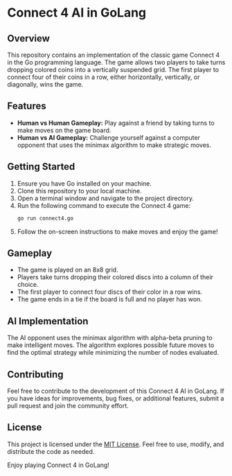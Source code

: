 # Connect 4 AI in GoLang

## Overview

This repository contains an implementation of the classic game Connect 4 in the Go programming language. The game allows two players to take turns dropping colored coins into a vertically suspended grid. The first player to connect four of their coins in a row, either horizontally, vertically, or diagonally, wins the game.

## Features

- **Human vs Human Gameplay:** Play against a friend by taking turns to make moves on the game board.
- **Human vs AI Gameplay:** Challenge yourself against a computer opponent that uses the minimax algorithm to make strategic moves.


## Getting Started

1. Ensure you have Go installed on your machine.
2. Clone this repository to your local machine.
3. Open a terminal window and navigate to the project directory.
4. Run the following command to execute the Connect 4 game:
   ```bash
   go run connect4.go
   ```
5. Follow the on-screen instructions to make moves and enjoy the game!

## Gameplay

- The game is played on an 8x8 grid.
- Players take turns dropping their colored discs into a column of their choice.
- The first player to connect four discs of their color in a row wins.
- The game ends in a tie if the board is full and no player has won.

## AI Implementation

The AI opponent uses the minimax algorithm with alpha-beta pruning to make intelligent moves. The algorithm explores possible future moves to find the optimal strategy while minimizing the number of nodes evaluated.

## Contributing

Feel free to contribute to the development of this Connect 4 AI in GoLang. If you have ideas for improvements, bug fixes, or additional features, submit a pull request and join the community effort.

## License

This project is licensed under the [MIT License](LICENSE). Feel free to use, modify, and distribute the code as needed.

Enjoy playing Connect 4 in GoLang!
